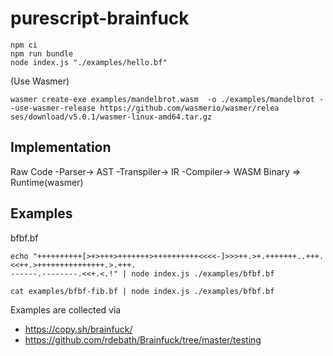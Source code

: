 # purescript-brainfuck

```
npm ci
npm run bundle
node index.js "./examples/hello.bf"
```

(Use Wasmer)

```
wasmer create-exe examples/mandelbrot.wasm  -o ./examples/mandelbrot --use-wasmer-release https://github.com/wasmerio/wasmer/relea
ses/download/v5.0.1/wasmer-linux-amd64.tar.gz
```

## Implementation

Raw Code -Parser-> AST -Transpiler-> IR -Compiler-> WASM Binary => Runtime(wasmer)

## Examples

bfbf.bf

```
echo "++++++++++[>+>+++>+++++++>++++++++++<<<<-]>>>++.>+.+++++++..+++.<<++.>+++++++++++++++.>.+++.
------.--------.<<+.<.!" | node index.js ./examples/bfbf.bf
```

```
cat examples/bfbf-fib.bf | node index.js ./examples/bfbf.bf
```

Examples are collected via

- https://copy.sh/brainfuck/
- https://github.com/rdebath/Brainfuck/tree/master/testing
